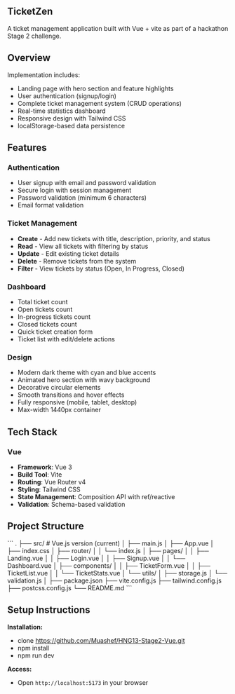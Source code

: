 ## TicketZen
A ticket management application built with Vue + vite as part of a hackathon Stage 2 challenge. 

## Overview
Implementation includes:
- Landing page with hero section and feature highlights
- User authentication (signup/login)
- Complete ticket management system (CRUD operations)
- Real-time statistics dashboard
- Responsive design with Tailwind CSS
- localStorage-based data persistence

## Features

### Authentication
- User signup with email and password validation
- Secure login with session management
- Password validation (minimum 6 characters)
- Email format validation

### Ticket Management
- **Create** - Add new tickets with title, description, priority, and status
- **Read** - View all tickets with filtering by status
- **Update** - Edit existing ticket details
- **Delete** - Remove tickets from the system
- **Filter** - View tickets by status (Open, In Progress, Closed)

### Dashboard
- Total ticket count
- Open tickets count
- In-progress tickets count
- Closed tickets count
- Quick ticket creation form
- Ticket list with edit/delete actions

### Design
- Modern dark theme with cyan and blue accents
- Animated hero section with wavy background
- Decorative circular elements
- Smooth transitions and hover effects
- Fully responsive (mobile, tablet, desktop)
- Max-width 1440px container

## Tech Stack

### Vue
- **Framework**: Vue 3
- **Build Tool**: Vite
- **Routing**: Vue Router v4
- **Styling**: Tailwind CSS
- **State Management**: Composition API with ref/reactive
- **Validation**: Schema-based validation


## Project Structure

\`\`\`
.
├── src/                          # Vue.js version (current)
│   ├── main.js
│   ├── App.vue
│   ├── index.css
│   ├── router/
│   │   └── index.js
│   ├── pages/
│   │   ├── Landing.vue
│   │   ├── Login.vue
│   │   ├── Signup.vue
│   │   └── Dashboard.vue
│   ├── components/
│   │   ├── TicketForm.vue
│   │   ├── TicketList.vue
│   │   └── TicketStats.vue
│   └── utils/
│       ├── storage.js
│       └── validation.js
│
├── package.json
├── vite.config.js
├── tailwind.config.js
├── postcss.config.js
└── README.md
\`\`\`

## Setup Instructions

**Installation:**
 - clone https://github.com/Muashef/HNG13-Stage2-Vue.git
 - npm install
 - npm run dev

**Access:**
- Open `http://localhost:5173` in your browser
